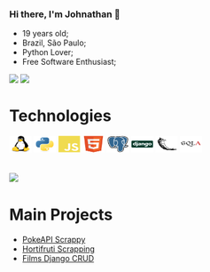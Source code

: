 ### Hi there, I'm Johnathan 👋

- 19 years old;
- Brazil, São Paulo;
- Python Lover;
- Free Software Enthusiast;


<a href = "mailto:jbarbosa0504@gmail.com"><img src="https://img.shields.io/badge/e‑mail-D14836.svg?style=for-the-badge&logo=GMail&logoColor=white" target="_blank"></a>
<a href="https://www.linkedin.com/in/johnathan-barbosa/" target="_blank"><img src="https://img.shields.io/badge/-LinkedIn-%230077B5?style=for-the-badge&logo=linkedin&logoColor=white" target="_blank"></a> 

# Technologies
<div>
<div style="display: inline_block; margin-bottom: 20px;">
<img align="center" height="30" width="40" src="https://raw.githubusercontent.com/devicons/devicon/master/icons/linux/linux-original.svg">        
<img align="center" height="30" width="40" src="https://raw.githubusercontent.com/devicons/devicon/master/icons/python/python-original.svg">
<img align="center" height="30" width="40" src="https://raw.githubusercontent.com/devicons/devicon/master/icons/javascript/javascript-plain.svg">
<img align="center" height="30" width="40" src="https://raw.githubusercontent.com/devicons/devicon/master/icons/html5/html5-original.svg">
<img align="center" height="30" width="40" src="https://raw.githubusercontent.com//devicons/devicon/master/icons/postgresql/postgresql-original.svg">
<img align="center" height="30" width="40" src="https://raw.githubusercontent.com/devicons/devicon/master/icons/django/django-original.svg">
  <img align="center" height="30" width="40" src="https://raw.githubusercontent.com/devicons/devicon/master/icons/flask/flask-original.svg">
<img align="center" height="30" width="40" src="https://raw.githubusercontent.com/devicons/devicon/master/icons/sqlalchemy/sqlalchemy-original.svg">
</div>
</div>
</br>
<img height="160em" src="https://github-readme-stats.vercel.app/api/top-langs/?username=johnathanbarb&exclude_repo=analise-facial&layout=compact"/>
 
# Main Projects
- [PokeAPI Scrappy](https://github.com/JohnathanBarb/pokeapi_scrapy)
- [Hortifruti Scrapping](https://github.com/JohnathanBarb/hortifruti_scrapping/)
- [Films Django CRUD](https://github.com/JohnathanBarb/filmes-django)
